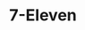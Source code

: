 ---
title: "7-Eleven"
url: /trece-martires/7-eleven-tanza-trece-martires-road-2/
shop: convenience
---